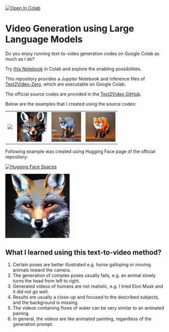 <a target="_blank" href="https://colab.research.google.com/github/nimamasoumi/LLM-Video-Gen/blob/main/llm-video-gen.ipynb">
  <img src="https://colab.research.google.com/assets/colab-badge.svg" alt="Open In Colab"/>
</a>

# Video Generation using Large Language Models
Do you enjoy running text-to-video generation codes on Google Colab as much as I do? 

Try [this Notebook](https://github.com/nimamasoumi/LLM-Video-Gen/blob/main/llm-video-gen.ipynb) in Colab and explore the enabling possibilities.

This repository provides a Jupyter Notebook and inference files of [Text2Video-Zero](https://arxiv.org/abs/2303.13439), which are executable on Google Colab.

The official source codes are provided in the [Text2Video GitHub](https://github.com/Picsart-AI-Research/Text2Video-Zero). 

Below are the examples that I created using the source codes:

<table class="center" style="width:70%; height:70%">
<tr>
  <td><img src="examples/gif/text2video_A_gray-brown_fox_roaring_and_turning_head.gif" raw=true></td>
  <td><img src="examples/gif/text2video_A_gray_fox_roaring.gif" raw=true></td>
  <td><img src="examples/gif/text2video_depth_control_oil painting roaring gray fox, a high-quality, detailed, and professional photo.gif" raw=true></td>
  <td><img src="examples/gif/text2video_edge_guidance_oil painting of a fox, a high-quality, detailed, and professional photo.gif" raw=true></td>
</tr>
</table>

Following example was created using Hugging Face page of the official repository:

[![Hugging Face Spaces](https://img.shields.io/badge/%F0%9F%A4%97%20Hugging%20Face-Spaces-blue)](https://huggingface.co/spaces/PAIR/Text2Video-Zero)

<p>
<img src="examples/gif/text2video_HuggingFace.gif" raw=true style="width:40%; height:40%">
</p>

## What I learned using this text-to-video method?
<ol>
<li>Certain poses are better illustrated e.g. horse galloping or moving animals toward the camera.</li>
<li>The generation of complex poses usually fails, e.g. an animal slowly turns the head from left to right.</li>
<li>Generated videos of humans are not realistic, e.g. I tried Elon Musk and it did not go well. </li>
<li>Results are usually a close-up and focused to the described subjects, and the background is missing. </li>
<li>The videos containing flows of water can be very similar to an animated paining.</li>
<li>In general, the videos are like animated painting, regardless of the generation prompt. </li>
</ol>

